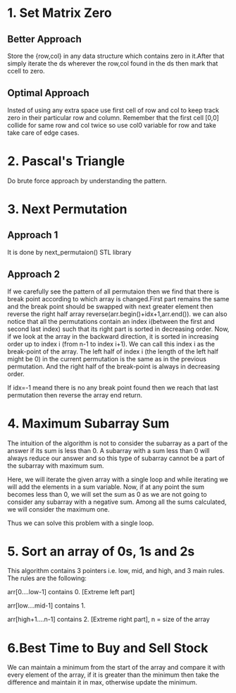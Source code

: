 # 1. Set Matrix Zero
## Better Approach
Store the {row,col} in any data structure which contains zero in it.After that simply iterate the ds wherever the row,col found in the ds then mark that ccell to zero.
## Optimal Approach
Insted of using any extra space use first cell of row and col to keep track zero in their particular row and column.
Remember that the first cell [0,0] collide for same row and col twice so use col0 variable for row and take take care of edge cases.

# 2. Pascal's Triangle
Do brute force approach by understanding the pattern.

# 3. Next Permutation
## Approach 1
It is done by next_permutaion() STL library
## Approach 2
If we carefully see the pattern of all permutaion then we find that there is break point according to which array is changed.First part remains the same and the break point should be swapped with next greater element then reverse the right half array reverse(arr.begin()+idx+1,arr.end()).
we can also notice that all the permutations contain an index i(between the first and second last index) such that its right part is sorted in decreasing order. Now, if we look at the array in the backward direction, it is sorted in increasing order up to index i (from n-1 to index i+1).
We can call this index i as the break-point of the array. The left half of index i (the length of the left half might be 0) in the current permutation is the same as in the previous permutation. And the right half of the break-point is always in decreasing order.

If idx=-1 meand there is no any break point found then we reach that last permutation then reverse the array end return.

# 4. Maximum Subarray Sum
The intuition of the algorithm is not to consider the subarray as a part of the answer if its sum is less than 0. A subarray with a sum less than 0 will always reduce our answer and so this type of subarray cannot be a part of the subarray with maximum sum.

Here, we will iterate the given array with a single loop and while iterating we will add the elements in a sum variable. Now, if at any point the sum becomes less than 0, we will set the sum as 0 as we are not going to consider any subarray with a negative sum. Among all the sums calculated, we will consider the maximum one.

Thus we can solve this problem with a single loop.

# 5. Sort an array of 0s, 1s and 2s
This algorithm contains 3 pointers i.e. low, mid, and high, and 3 main rules.  The rules are the following:

arr[0….low-1] contains 0. [Extreme left part]

arr[low….mid-1] contains 1.

arr[high+1….n-1] contains 2. [Extreme right part], n = size of the array

# 6.Best Time to Buy and Sell Stock
We can maintain a minimum from the start of the array and compare it with every element of the array, if it is greater than the minimum then take the difference and maintain it in max, otherwise update the minimum.
